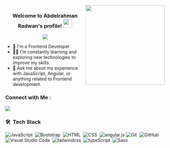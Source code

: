 <img width="250" align="right" src="https://c.tenor.com/_DOBjnGspYAAAAAM/code-coding.gif">

<h3 align="center">
  Welcome to Abdelrahman Radwan's profile!
  <img src="https://media.giphy.com/media/hvRJCLFzcasrR4ia7z/giphy.gif" width="28">
</h3>

<!-- Typing SVG by DenverCoder1 - https://github.com/DenverCoder1/readme-typing-svg -->
<p align="center">
  <a href="https://github.com/DenverCoder1/readme-typing-svg"><img src="https://readme-typing-svg.herokuapp.com/?lines=Frontend%20web%20Developer;Always%20learning%20new%20things&font=Fira%20Code&center=true&width=440&height=45&color=f75c7e&vCenter=true&size=22"></a>
</p> 

- 🏢 I'm a Frontend Developer
- 👨‍💻 I'm constantly learning and exploring new technologies to improve my skills.
- 💬 Ask me about my experience with JavaScript, Angular, or anything related to Frontend development.


### Connect with Me :

<a href="https://linkedin.com/in/abdelrahman-a-radwan" target="_blank"><img src="https://img.shields.io/badge/-Abdelrahman%20Radwan-0077B5?style=for-the-badge&logo=Linkedin&logoColor=white"/></a>




### 🛠 &nbsp;Tech Stack
![JavaScript](https://img.shields.io/badge/-JavaScript-05122A?style=flat&logo=javascript)&nbsp;
![Bootstrap](https://img.shields.io/badge/-Bootstrap-05122A?style=flat&logo=bootstrap&logoColor=563D7C)&nbsp;
![HTML](https://img.shields.io/badge/-HTML-05122A?style=flat&logo=HTML5)&nbsp;
![CSS](https://img.shields.io/badge/-CSS-05122A?style=flat&logo=CSS3&logoColor=1572B6)&nbsp;
![angular.js](https://img.shields.io/badge/-angular-05122A?style=flat&logo=angular)
![Git](https://img.shields.io/badge/-Git-05122A?style=flat&logo=git)&nbsp;
![GitHub](https://img.shields.io/badge/-GitHub-05122A?style=flat&logo=github)&nbsp;
![Visual Studio Code](https://img.shields.io/badge/-Visual%20Studio%20Code-05122A?style=flat&logo=visual-studio-code&logoColor=007ACC)&nbsp;
![tailwindcss](https://img.shields.io/badge/-tailwindcss%20-05122A?style=flat&logo=tailwindcss)&nbsp;
![typeScript](https://img.shields.io/badge/-typeScript%20-05122A?style=flat&logo=typeScript)&nbsp;
![Sass](https://img.shields.io/badge/-Sass-05122A?style=flat&logo=sass)&nbsp;



